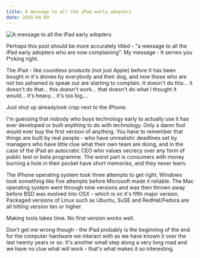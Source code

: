 ```yaml
---
title: A message to all the iPad early adopters
date: 2010-04-09
---
```


![A message to all the iPad early adopters](https://source.unsplash.com/cckf4TsHAuw/1600x900)

Perhaps this post should be more accurately titled - "a message to all the iPad early adopters who are now complaining". My message - It serves you f*cking right.

The iPad - like countless products (not just Apple) before it has been bought in it's droves by everybody and their dog, and now those who are not too ashamed to speak out are starting to complain. It doesn't do this... it doesn't do that... this doesn't work... that doesn't do what I thought it would... it's heavy... it's too big....

Just shut up alreadylook crap next to the iPhone.

I'm guessing that nobody who buys technology early to actually use it has ever developed or built anything to do with technology. Only a damn fool would ever buy the first version of anything. You have to remember that things are built by real people - who have unrealistic deadlines set by managers who have little clue what their own team are doing, and in the case of the iPad an autocratic CEO who values secrecy over any form of public test or beta programme. The worst part is consumers with money burning a hole in their pocket have short memories, and they never learn.

The iPhone operating system took three attempts to get right. Windows took something like five attempts before Microsoft made it reliable. The Mac operating system went through nine versions and was then thrown away before BSD was evolved into OSX - which is on it's fifth major version. Packaged versions of Linux such as Ubuntu, SuSE and RedHat/Fedora are all hitting version ten or higher.

Making tools takes time. No first version works well.

Don't get me wrong though - the iPad probably is the beginning of the end for the computer hardware we interact with as we have known it over the last twenty years or so. It's another small step along a very long road and we have no clue what will work - that's what makes it so interesting.